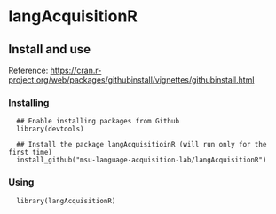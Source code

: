 # langAcquisitionR
## Install and use
Reference: https://cran.r-project.org/web/packages/githubinstall/vignettes/githubinstall.html

### Installing
```
  ## Enable installing packages from Github
  library(devtools)

  ## Install the package langAcquisitioinR (will run only for the first time)
  install_github("msu-language-acquisition-lab/langAcquisitionR")
```

### Using
```
  library(langAcquisitionR)
```
